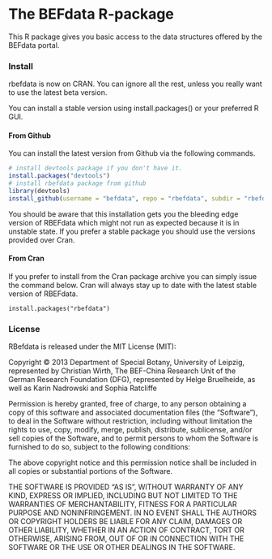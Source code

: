 The BEFdata R-package
=======================

This R package gives you basic access to the data structures offered by the BEFdata portal.

### Install

rbefdata is now on CRAN. You can ignore all the rest, unless you really want to use the latest beta version.

You can install a stable version using install.packages() or your preferred R GUI.


#### From Github

You can install the latest version from Github via the following commands.

```r
# install devtools package if you don't have it.
install.packages("devtools")
# install rbefdata package from github
library(devtools)
install_github(username = "befdata", repo = "rbefdata", subdir = "rbefdata")
``` 

You should be aware that this installation gets you the bleeding edge version of
RBEFdata which might not run as expected because it is in unstable state. If you
prefer a stable package you should use the versions provided over Cran.

#### From Cran 

If you prefer to install from the Cran package archive you can simply issue the
command below. Cran will always stay up to date with the latest stable version
of RBEFdata.

```  
install.packages("rbefdata") 
``` 

### License  

RBefdata is released under the MIT License (MIT):

Copyright © 2013 Department of Special Botany, University of Leipzig,
represented by Christian Wirth, The BEF-China Research Unit of the German
Research Foundation (DFG), represented by Helge Bruelheide, as well as Karin
Nadrowski and Sophia Ratcliffe

Permission is hereby granted, free of charge, to any person obtaining a copy of
this software and associated documentation files (the “Software”), to deal
in the Software without restriction, including without limitation the rights to
use, copy, modify, merge, publish, distribute, sublicense, and/or sell copies of
the Software, and to permit persons to whom the Software is furnished to do so,
subject to the following conditions:

The above copyright notice and this permission notice shall be included in all
copies or substantial portions of the Software.

THE SOFTWARE IS PROVIDED “AS IS”, WITHOUT WARRANTY OF ANY KIND, EXPRESS OR
IMPLIED, INCLUDING BUT NOT LIMITED TO THE WARRANTIES OF MERCHANTABILITY, FITNESS
FOR A PARTICULAR PURPOSE AND NONINFRINGEMENT. IN NO EVENT SHALL THE AUTHORS
OR COPYRIGHT HOLDERS BE LIABLE FOR ANY CLAIM, DAMAGES OR OTHER LIABILITY,
WHETHER IN AN ACTION OF CONTRACT, TORT OR OTHERWISE, ARISING FROM, OUT OF OR IN
CONNECTION WITH THE SOFTWARE OR THE USE OR OTHER DEALINGS IN THE SOFTWARE.
